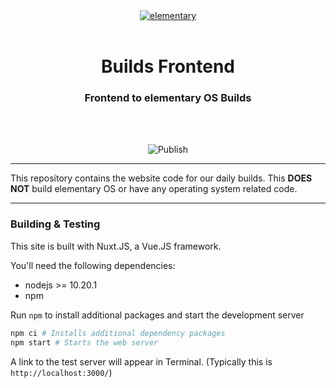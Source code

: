 <div align="center">
  <a href="https://builds.elementary.io" align="center">
    <center align="center">
      <img src="./static/elementary.svg" alt="elementary" align="center">
    </center>
  </a>
  <br>
  <h1 align="center"><center>Builds Frontend</center></h1>
  <h3 align="center"><center>Frontend to elementary OS Builds</center></h3>
  <br>
  <br>
</div>

<p align="center">
  <img src="https://github.com/elementary/builds/workflows/Publish/badge.svg" alt="Publish">
</p>

---

This repository contains the website code for our daily builds. This **DOES
NOT** build elementary OS or have any operating system related code.

---

### Building & Testing
This site is built with Nuxt.JS, a Vue.JS framework.

You'll need the following dependencies:
* nodejs >= 10.20.1
* npm

Run `npm` to install additional packages and start the development server

```sh
npm ci # Installs additional dependency packages
npm start # Starts the web server
```

A link to the test server will appear in Terminal. (Typically this is `http://localhost:3000/`)
